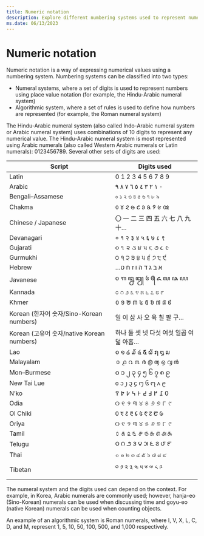 ```yaml
---
title: Numeric notation
description: Explore different numbering systems used to represent numerical values.
ms.date: 06/13/2023
---
```


# Numeric notation

Numeric notation is a way of expressing numerical values using a numbering system. Numbering systems can be classified into two types:

- Numeral systems, where a set of digits is used to represent numbers using place value notation (for example, the Hindu-Arabic numeral system)
- Algorithmic system, where a set of rules is used to define how numbers are represented (for example, the Roman numeral system)

The Hindu-Arabic numeral system (also called Indo-Arabic numeral system or Arabic numeral system) uses combinations of 10 digits to represent any numerical value. The Hindu-Arabic numeral system is most represented using Arabic numerals (also called Western Arabic numerals or Latin numerals): 0123456789. Several other sets of digits are used:

| Script   | Digits used |
|----------|-------------|
| Latin | 0 1 2 3 4 5 6 7 8 9 |
| Arabic | &#x2067;٠ ١ ٢ ٣ ٤ ٥ ٦ ٧ ٨ ٩&#x2069; |
| Bengali–Assamese | ০ ১ ২ ৩ ৪ ৫ ৬ ৭ ৮ ৯ |
| Chakma | 𑄶 𑄷 𑄸 𑄹 𑄺 𑄻 𑄼 𑄽 𑄾 𑄿 |
| Chinese / Japanese | 〇 一 二 三 四 五 六 七 八 九 十… |
| Devanagari | ० १ २ ३ ४ ५ ६ ७ ८ ९ |
| Gujarati | ૦ ૧ ૨ ૩ ૪ ૫ ૬ ૭ ૮ ૯ |
| Gurmukhi | ੦ ੧ ੨ ੩ ੪ ੫ ੬ ੭ ੮ ੯ |
| Hebrew | &#x2067;א ב ג ד ה ו ז ח ט…&#x2069; |
| Javanese | ꧐ ꧑ ꧒ ꧓ ꧔ ꧕ ꧖ ꧗ ꧘ ꧙ |
| Kannada | ೦ ೧ ೨ ೩ ೪ ೫ ೬ ೭ ೮ ೯ |
| Khmer | ០ ១ ២ ៣ ៤ ៥ ៦ ៧ ៨ ៩ |
| Korean (한자어 숫자/Sino-Korean numbers) | 일 이 삼 사 오 육 칠 팔 구… |
| Korean (고유어 숫자/native Korean numbers) | 하나 둘 셋 넷 다섯 여섯 일곱 여덟 아홉… |
| Lao | ໐ ໑ ໒ ໓ ໔ ໕ ໖ ໗ ໘ ໙ |
| Malayalam | ൦ ൧ ൨ ൩ ൪ ൫ ൬ ൭ ൮ ൯ |
| Mon–Burmese | ၀ ၁ ၂ ၃ ၄ ၅ ၆ ၇ ၈ ၉ |
| New Tai Lue | ᧐ ᧑ ᧒ ᧓ ᧔ ᧕ ᧖ ᧗ ᧘ ᧙ |
| N’ko | &#x2067;߀ ߁ ߂ ߃ ߄ ߅ ߆ ߇ ߈ ߉ &#x2069;|
| Odia | ୦ ୧ ୨ ୩ ୪ ୫ ୬ ୭ ୮ ୯ |
| Ol Chiki | ᱐ ᱑ ᱒ ᱓ ᱔ ᱕ ᱖ ᱗ ᱘ ᱙ |
| Oriya | ୦ ୧ ୨ ୩ ୪ ୫ ୬ ୭ ୮ ୯ |
| Tamil | ௦ ௧ ௨ ௩ ௪ ௫ ௬ ௭ ௮ ௯ |
| Telugu | ౦ ౧ ౨ ౩ ౪ ౫ ౬ ౭ ౮ ౯ |
| Thai | ๐ ๑ ๒ ๓ ๔ ๕ ๖ ๗ ๘ ๙ |
| Tibetan | ༠ ༡ ༢ ༣ ༤ ༥ ༦ ༧ ༨ ༩ |

The numeral system and the digits used can depend on the context. For example, in Korea, Arabic numerals are commonly used; however, hanja-eo (Sino-Korean) numerals can be used when discussing time and goyu-eo (native Korean) numerals can be used when counting objects.

An example of an algorithmic system is Roman numerals, where I, V, X, L, C, D, and M, represent 1, 5, 10, 50, 100, 500, and 1,000 respectively.
